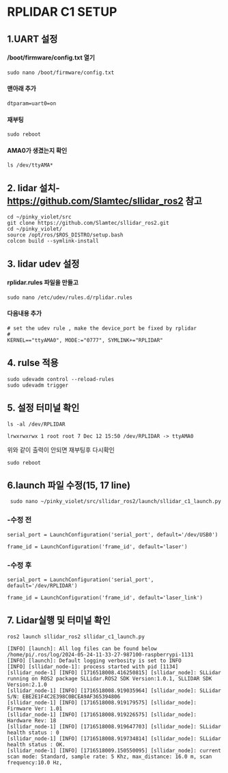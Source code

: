 # RPLIDAR C1 SETUP

##  1.UART 설정
#### /boot/firmware/config.txt 열기
```
sudo nano /boot/firmware/config.txt
```
#### 맨아래 추가
```
dtparam=uart0=on
```
#### 재부팅
```
sudo reboot
```
#### AMA0가 생겼는지 확인
```
ls /dev/ttyAMA*
```
## 2. lidar 설치- https://github.com/Slamtec/sllidar_ros2 참고
```
cd ~/pinky_violet/src
git clone https://github.com/Slamtec/sllidar_ros2.git
cd ~/pinky_violet/
source /opt/ros/$ROS_DISTRO/setup.bash
colcon build --symlink-install
```

## 3. lidar udev 설정
#### rplidar.rules 파일을 만들고
```
sudo nano /etc/udev/rules.d/rplidar.rules
```
#### 다음내용 추가
```
# set the udev rule , make the device_port be fixed by rplidar
#
KERNEL=="ttyAMA0", MODE:="0777", SYMLINK+="RPLIDAR"
```

## 4. rulse 적용
```
sudo udevadm control --reload-rules
sudo udevadm trigger
```
## 5. 설정 터미널 확인 
```
ls -al /dev/RPLIDAR
```
```
lrwxrwxrwx 1 root root 7 Dec 12 15:50 /dev/RPLIDAR -> ttyAMA0
```
위와 같이 출력이 안되면 재부팅후 다시확인
```
sudo reboot
```

## 6.launch 파일 수정(15, 17 line)
```
 sudo nano ~/pinky_violet/src/sllidar_ros2/launch/sllidar_c1_launch.py
 ```

### -수정 전 
```
serial_port = LaunchConfiguration('serial_port', default='/dev/USB0')

frame_id = LaunchConfiguration('frame_id', default='laser')
```

### -수정 후 
```
serial_port = LaunchConfiguration('serial_port', default='/dev/RPLIDAR')

frame_id = LaunchConfiguration('frame_id', default='laser_link')
```
## 7. Lidar실행 및 터미널 확인
```
ros2 launch sllidar_ros2 sllidar_c1_launch.py
```
```
[INFO] [launch]: All log files can be found below /home/pi/.ros/log/2024-05-24-11-33-27-987100-raspberrypi-1131
[INFO] [launch]: Default logging verbosity is set to INFO
[INFO] [sllidar_node-1]: process started with pid [1134]
[sllidar_node-1] [INFO] [1716518008.416250815] [sllidar_node]: SLLidar running on ROS2 package SLLidar.ROS2 SDK Version:1.0.1, SLLIDAR SDK Version:2.1.0
[sllidar_node-1] [INFO] [1716518008.919035964] [sllidar_node]: SLLidar S/N: EBE2E1F4C2E398C0BCEA9AF365394806
[sllidar_node-1] [INFO] [1716518008.919179575] [sllidar_node]: Firmware Ver: 1.01
[sllidar_node-1] [INFO] [1716518008.919226575] [sllidar_node]: Hardware Rev: 18
[sllidar_node-1] [INFO] [1716518008.919647703] [sllidar_node]: SLLidar health status : 0
[sllidar_node-1] [INFO] [1716518008.919734814] [sllidar_node]: SLLidar health status : OK.
[sllidar_node-1] [INFO] [1716518009.150550095] [sllidar_node]: current scan mode: Standard, sample rate: 5 Khz, max_distance: 16.0 m, scan frequency:10.0 Hz,

```
